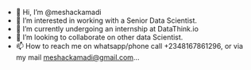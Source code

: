 - 👋 Hi, I’m @meshackamadi
- 👀 I’m interested in working with a Senior Data Scientist.
- 🌱 I’m currently undergoing an internship at DataThink.io
- 💞️ I’m looking to collaborate on other data Scientist.
- 📫 How to reach me on whatsapp/phone call +2348167861296, or via my mail meshackamadi@gmail.com...

<!---
meshackamadi/meshackamadi is a ✨ special ✨ repository because its `README.md` (this file) appears on your GitHub profile.
You can click the Preview link to take a look at your changes.
--->
